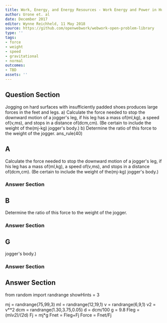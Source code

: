 ```yaml
---
title: Work, Energy, and Energy Resources - Work Energy and Power in Humans
author: Urone et. al
date: December 2017
editor: Wynne Reichheld, 11 May 2018
source: https://github.com/openwebwork/webwork-open-problem-library
type: ''
tags:
- force
- weight
- speed
- gravitational
- normal
outcomes:
- TBD
assets: ''
---
```


## Question Section 

Jogging on hard surfaces with insufficiently padded shoes produces large forces in the feet and legs. 
a) Calculate the force needed to stop the downward motion of a jogger's leg, if his leg has a mass of(ml,kg), a speed of(v,ms), and stops in a distance of(dcm,cm). (Be certain to include the weight of the(mj-kg) jogger's body.)
b) Determine the ratio of this force to the weight of the jogger. 
ans_rule(40)

## A
Calculate the force needed to stop the downward motion of a jogger's leg, if his leg has a mass of(ml,kg), a speed of(v,ms), and stops in a distance of(dcm,cm). (Be certain to include the weight of the(mj-kg) jogger's body.)
### Answer Section
## B
Determine the ratio of this force to the weight of the jogger. 
### Answer Section
## G
jogger's body.)
### Answer Section


## Answer Section

from random import randrange
showHints = 3

mj = randrange(75,99,3)
ml = randrange(12,19,1)
v = randrange(6,9,1)
v2 = v**2
dcm = randrange(1.30,3.75,0.05)
d = dcm/100
g = 9.8
Fleg = (ml*v2)/(2*d)
Fj = mj*g
Fnet = Fleg+Fj
Force = Fnet/Fj